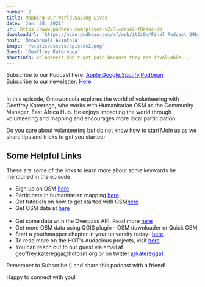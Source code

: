 ```yaml
---
number: 2
title: Mapping Our World,Saving Lives
date: 'Jan. 28, 2021'
url: https://www.podbean.com/player-v2/?i=dss47-f8eabc-pb
downloadUrl: 'https://mcdn.podbean.com/mf/web/it3i9m/Final_Podcast_29kyu0.mp3'
host: 'Omowonuola Akintola'
image: '/static/assets/episode2.png'
Guest: 'Geoffrey Kateregga'
shortInfo: Volunteers don't get paid because they are invaluable...
---
```


Subscribe to our Podcast here: <a target="_blank" href="https://podcasts.apple.com/ng/podcast/africa-geoconvo-podcast/id1549049632" style='color:blue;'>Apple</a>,<a target="_blank" href="https://www.google.com/podcasts?feed=aHR0cHM6Ly9mZWVkLnBvZGJlYW4uY29tL2FmcmljYWdlb2NvbnZvL2ZlZWQueG1s" style='color:blue;'>Google</a>,<a target="_blank" href="https://africageoconvo.podbean.com/" style='color:blue;'>Spotify</a>,<a target="_blank" href="https://africageoconvo.podbean.com/" style='color:blue;'>Podbean</a><br>
Subscribe to our newsletter: <a target="_blank" href="https://mailchi.mp/431d1fc48f4b/africa-geo-convo-mailing-list" style='color:blue;'>Here</a>
<hr>

In this episode, Omowonuola explores the world of volunteering with Geoffrey Katerrega, who works with Humanitarian OSM as the Community Manager, East Africa Hub. He enjoys impacting the world through volunteering and mapping and encourages more local participation.

Do you care about volunteering but do not know how to start?Join us as we share tips and tricks to get you started;

<h2>Some Helpful Links</h2>

<p>These are some of the links to learn more about some keywords he mentioned in the episode.</p>

<ul>
<li>Sign up on OSM <a href='https://www.openstreetmap.org/#map=6/9.117/8.674' target='_blank' style='color:blue;'>here</a></li>

<li>Participate in humanitarian mapping <a href='https://tasks.hotosm.org' target='_blank' style='color:blue;'>here</a></li>

<li>Get tutorials on how to get started with OSM<a href='https://learnosm.org/en/' target='_blank' style='color:blue;'>here</a></li>

<li>Get OSM data at <a href='https://www.geofabrik.de/data/download.html' target='_blank' style='color:blue;'>here</a></li>
        
<li>Get some data with the Overpass API. Read more <a href='https://wiki.openstreetmap.org/wiki/Overpass_AP' target='_blank' style='color:blue;'>here</a></li>

<li>Get more OSM data using QGIS plugin - OSM downloader or Quick OSM</li>

<li>Start a youthmapper chapter in your university today- <a href='https://www.youthmappers.org/on-boarding' target='_blank' style='color:blue;'>here</a></li>

<li>To read more on the HOT's Audacious projects, visit <a href='https://www.hotosm.org/projects/audacious/' target='_blank' style='color:blue;'>here</a></li>

<li>You can reach out to our guest via email at geoffrey.kateregga@hotosm.org or on twitter <a href='https://twitter.com/kateregga1' target='_blank' style='color:blue;'>@kateregga1</a></li>

</ul>

Remember to Subscribe :) and share this podcast with a friend!

Happy to connect with you!